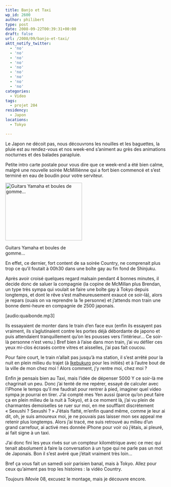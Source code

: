 ```yaml
---
title: Banjo et Taxi
wp_id: 2600
author: philibert
type: post
date: 2008-09-22T00:39:31+00:00
draft: false
url: /2008/09/banjo-et-taxi/
aktt_notify_twitter:
  - 'no'
  - 'no'
  - 'no'
  - 'no'
  - 'no'
  - 'no'
  - 'no'
  - 'no'
  - 'no'
categories:
  - Video
tags:
  - projet 204
residency:
  - Japon
locations:
  - Tokyo

---
```

Le Japon ne décoit pas, nous découvrons les nouilles et les baguettes, la pluie est au rendez-vous et nos week-end s&rsquo;animent au grès des animations nocturnes et des balades parapluie.

Petite intro carte postale pour vous dire que ce week-end a été bien calme, malgré une nouvelle soirée McMilliènne qui a fort bien commencé et s&rsquo;est terminé en eau de boudin pour votre serviteur.

<div id="attachment_199" class="wp-caption " style="max-width: 240px">
  <a href="{{< aws >}}/uploads/img_2175.jpg"><img class="size-medium wp-image-199 " title="img_2175" src="{{< aws >}}/uploads/img_2175.jpg" alt="Guitars Yamaha et boules de gomme..." width="240" height="180" /></a>
  
  <p class="wp-caption-text">
    Guitars Yamaha et boules de gomme...
  </p>
</div>

En effet, ce dernier, fort content de sa soirée Country, ne comprenait plus trop ce qu&rsquo;il foutait à 00h30 dans une boîte gay au fin fond de Shinjuku.
  
Après avoir croisé quelques regard malsain pendant 4 bonnes minutes, il decide donc de saluer la compagnie (la copine de McMillan plus Brendan, un type très sympa qui voulait se faire une boîte gay à Tokyo depuis longtemps, et dont le rêve s&rsquo;est malheureusement exaucé ce soir-là), alors je repars (ouais on va reprendre la 1e personne) et j&rsquo;attends mon train une bonne demi-heure en compagnie de 2500 japonais.
  
[audio:quaibonde.mp3]
  
Ils essayaient de monter dans le train d&rsquo;en face eux (enfin ils essayent pas vraiment, ils s&rsquo;aglutinaient contre les portes déjà débordante de japono et puis attendaient tranquillement qu&rsquo;on les pousses vers l&rsquo;intérieur&#8230; Ce soir-là personne n&rsquo;est venu.) Bref bien à l&rsquo;aise dans mon train, j&rsquo;ai vu défiler ces yeux mi-clos écrasés contre vitres et aisselles, j&rsquo;ai pas fait coucou.

Pour faire court, le train n&rsquo;allait pas jusqu&rsquo;à ma station, il s&rsquo;est arrêté pour la nuit en plein milieu du trajet (à <a title="Wikipedia : Ikebukuro" href="https://fr.wikipedia.org/wiki/Ikebukuro" target="_blank">Ikebukuro</a> pour les initiés) et à l&rsquo;autre bout de la ville de mon chez moi ! Alors comment, j&rsquo;y rentre moi, chez moi ?

Enfin je pensais bien au Taxi, mais l&rsquo;idée de dépenser 5000 Y ce soir-là me chagrinait un peu. Donc j&rsquo;ai tenté de me repérer, essayé de calculer avec l&rsquo;iPhone le temps qu&rsquo;il me faudrait pour rentrer à pied, imaginer quel video sympa je pourrai en tirer. J&rsquo;ai compté mes Yen aussi (parce qu&rsquo;on peut faire ça en plein milieu de la nuit à Tokyo), et à ce moment là, j&rsquo;ai vu plein de charmantes demoiselles se ruer sur moi, en me soufflant discrètement « Sexushi ? Sexushi ? » J&rsquo;étais flatté, m&rsquo;enfin quand même, comme je leur ai dit, oh, je suis amoureux moi, je ne pouvais pas laisser mon sex appeal me retenir plus longtemps. Alors j&rsquo;ai tracé, me suis retrouvé au milieu d&rsquo;un grand carrefour, ai activé mes donnée iPhone pour voir où j&rsquo;étais, ai pleuré, ai fait signe à un taxi.

J&rsquo;ai donc fini les yeux rivés sur un compteur kilométrique avec ce mec qui tenait absolument à faire la conversation à un type qui ne parle pas un mot de Japonais. Bon il s&rsquo;est avéré que j&rsquo;était vraiment très loin&#8230;

Bref ça vous fait un samedi soir parisien banal, mais à Tokyo. Allez pour ceux qu&rsquo;aiment pas trop les histoires : la vidéo Country.



Toujours iMovie 08, excusez le montage, mais je découvre encore.